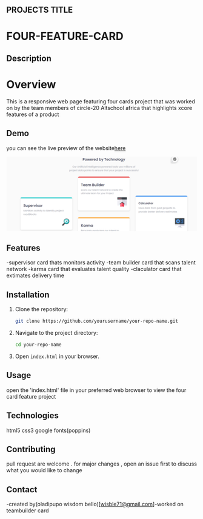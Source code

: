 ## PROJECTS TITLE

# FOUR-FEATURE-CARD

## Description

# Overview

This is a responsive web page featuring four cards project that was worked on by the team members of circle-20 Altschool africa that highlights xcore features of a product

## Demo

you can see the live preview of the website[here](https://cyan-proud-hide.glitch.me/main/)

![project screenshot](./assets/icons/circle-20%20first%20project.PNG)

## Features

-supervisor card thats monitors activity
-team builder card that scans talent network
-karma card that evaluates talent quality
-claculator card that extimates delivery time

## Installation

1. Clone the repository:
   ```bash
   git clone https://github.com/yourusername/your-repo-name.git
   ```
2. Navigate to the project directory:
   ```bash
   cd your-repo-name
   ```
3. Open `index.html` in your browser.

## Usage

open the 'index.html' file in your preferred web browser to view the four card feature project

## Technologies

html5
css3
google fonts(poppins)

## Contributing

pull request are welcome . for major changes , open an issue first to discuss what you would like to change

## Contact

<!-- other circle members should please include thier names and the part of the project thay worked on -->

-created by(oladipupo wisdom bello)[wisble71@gmail.com]-worked on teambuilder card
